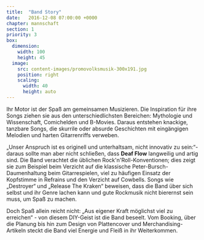 ```yaml
---
title:  "Band Story"
date:   2016-12-08 07:00:00 +0000
chapter: mannschaft
section: 1
priority: 3
box:
  dimension:
    width: 100
    height: 45
  image:
    src: content-images/promovolksmusik-300x191.jpg
    position: right
    scaling:
      width: 40
      height: auto
---
```


Ihr Motor ist der Spaß am gemeinsamen Musizieren. Die Inspiration für ihre Songs ziehen sie aus den unterschiedlichsten Bereichen: Mythologie und Wissenschaft, Comichelden und B-Movies. Daraus entstehen knackige, tanzbare Songs, die skurrile oder absurde Geschichten mit eingängigen Melodien und harten Gitarrenriffs verweben.

„Unser Anspruch ist es originell und unterhaltsam, nicht innovativ zu sein:“- daraus sollte man aber nicht schließen, dass **Deaf Flow** langweilig und artig sind. Die Band verachtet die üblichen Rock'n'Roll-Konventionen; dies zeigt sie zum Beispiel beim Verzicht auf die klassische Peter-Bursch-Daumenhaltung beim Gitarrespielen, viel zu häufigen Einsatz der Kopfstimme in Refrains und den Verzicht auf Cowbells. Songs wie „Destroyer“ und „Release The Kraken“ beweisen, dass die Band über sich selbst und ihr Genre lachen kann und gute Rockmusik nicht bierernst sein muss, um Spaß zu machen.

Doch Spaß allein reicht nicht: „Aus eigener Kraft möglichst viel zu erreichen“ - von diesem DIY-Geist ist die Band beseelt. Vom Booking, über die Planung bis hin zum Design von Plattencover und Merchandising-Artikeln steckt die Band viel Energie und Fleiß in ihr Weiterkommen.
